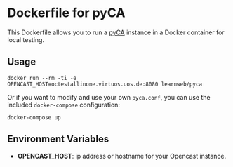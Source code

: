 # Dockerfile for pyCA

This Dockerfile allows you to run a [pyCA](https://github.com/lkiesow/pyCA) instance in a Docker container for local testing.

## Usage

```
docker run --rm -ti -e OPENCAST_HOST=octestallinone.virtuos.uos.de:8080 learnweb/pyca
```

Or if you want to modify and use your own `pyca.conf`, you can use the included `docker-compose` configuration:

```
docker-compose up
```

## Environment Variables

- **OPENCAST_HOST**: ip address or hostname for your Opencast instance.
